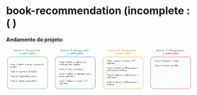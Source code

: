 # book-recommendation (incomplete :(    )

**Andamento do projeto**:

![alt text for screen readers](01-docs/planejamento.png "Planejamento do projeto")
